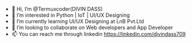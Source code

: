 - 👋 Hi, I’m @Termuxcoder(DIVIN DASS)
- 👀 I’m interested in Python | IoT | UI/UX Designing
- 🌱 I’m currently learning UI/UX Designing at LnB Pvt.Ltd
- 💞️ I’m looking to collaborate on Web developers and App Developer
- 📫 You can reach me through linkedin https://linkedin.com/divindass709

<!---
Termuxcoder/Termuxcoder is a ✨ special ✨ repository because its `README.md` (this file) appears on your GitHub profile.
You can click the Preview link to take a look at your changes.
--->
